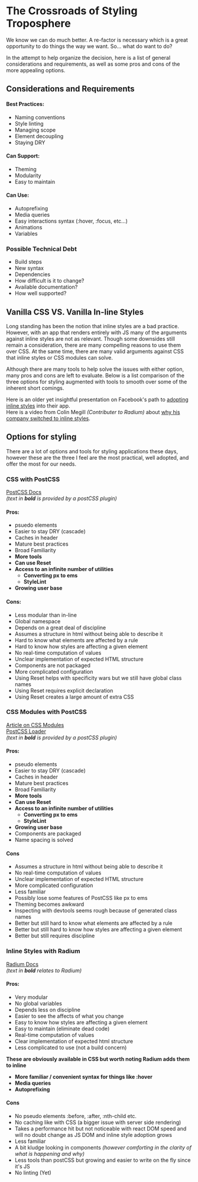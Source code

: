 # The Crossroads of Styling Troposphere
We know we can do much better. A re-factor is necessary which is a great opportunity to do things the way we want. So... what do want to do? 

In the attempt to help organize the decision, here is a list of general considerations and requirements, as well as some pros and cons of the more appealing options.

## Considerations and Requirements

#### Best Practices:
- Naming conventions
- Style linting
- Managing scope
- Element decoupling
- Staying DRY

#### Can Support:
- Theming
- Modularity
- Easy to maintain

#### Can Use:
- Autoprefixing
- Media queries
- Easy interactions syntax (:hover, :focus, etc...)
- Animations
- Variables

### Possible Technical Debt
- Build steps
- New syntax
- Dependencies
- How difficult is it to change?
- Available documentation?
- How well supported?

## Vanilla CSS VS. Vanilla In-line Styles
Long standing has been the notion that inline styles are a bad practice. However, with an app that renders entirely with JS many of the arguments against inline styles are not as relevant. Though some downsides still remain a consideration, there are many compelling reasons to use them over CSS. At the same time, there are many valid arguments against CSS that inline styles or CSS modules can solve. 

Although there are many tools to help solve the issues with either option, many pros and cons are left to evaluate. Below is a list comparison of the three options for styling augmented with tools to smooth over some of the inherent short comings. 

Here is an older yet insightful presentation on Facebook's path to [adopting inline styles](https://speakerdeck.com/vjeux/react-css-in-js) into their app.   
Here is a video from Colin Megill _(Contributer to Radium)_ about [why his company switched to inline styles](https://www.youtube.com/watch?v=NoaxsCi13yQ&list=PLtAB5E0_yWtrSN3Ta-s4nHPnlYUc911Y0&index=1).

## Options for styling
There are a lot of options and tools for styling applications these days, however these are the three I feel are the most practical, well adopted, and offer the most for our needs.
### CSS with PostCSS
[PostCSS Docs](https://github.com/postcss/postcss)  
_(text in **bold** is provided by a postCSS plugin)_ 
#### Pros:
- psuedo elements
- Easier to stay DRY (cascade)
- Caches in header
- Mature best practices
- Broad Familiarity 
- **More tools**
- **Can use Reset**
- **Access to an infinite number of utilities**
    - **Converting px to ems**
    - **StyleLint**
- **Growing user base**

#### Cons:
- Less modular than in-line
- Global namespace
- Depends on a great deal of discipline
- Assumes a structure in html without being able to describe it
- Hard to know what elements are affected by a rule 
- Hard to know how styles are affecting a given element
- No real-time computation of values
- Unclear implementation of expected HTML structure
- Components are not packaged
- More complicated configuration
- Using Reset helps with specificity wars but we still have global class names
- Using Reset requires explicit declaration
- Using Reset creates a large amount of extra CSS

### CSS Modules with PostCSS
[Article on CSS Modules](http://www.sitepoint.com/understanding-css-modules-methodology/)    
[PostCSS Loader](https://github.com/outpunk/postcss-modules)  
_(text in **bold** is provided by a postCSS plugin)_ 
#### Pros:
- pseudo elements
- Easier to stay DRY (cascade)
- Caches in header
- Mature best practices
- Broad Familiarity 
- **More tools**
- **Can use Reset**
- **Access to an infinite number of utilities**
    - **Converting px to ems**
    - **StyleLint**
- **Growing user base**
- Components are packaged 
- Name spacing is solved

#### Cons
- Assumes a structure in html without being able to describe it
- No real-time computation of values
- Unclear implementation of expected HTML structure
- More complicated configuration
- Less familiar 
- Possibly lose some features of PostCSS like px to ems 
- Theming becomes awkward
- Inspecting with devtools seems rough because of generated class names
- Better but still hard to  know what elements are affected by a rule
- Better but still hard to know how styles are affecting a given element
- Better but still requires discipline 

### Inline Styles with Radium
[Radium Docs](https://github.com/FormidableLabs/radium)  
_(text in **bold** relates to Radium)_  
#### Pros:
- Very modular
- No global variables
- Depends less on discipline
- Easier to see the affects of what you change
- Easy to know how styles are affecting a given element
- Easy to maintain (eliminate dead code)
- Real-time computation of values
- Clear implementation of expected html structure
- Less complicated to use (not a build concern)  

**These are obviously available in CSS but worth noting Radium adds them to inline**
- **More familiar / convenient syntax for things like :hover**
- **Media queries** 
- **Autoprefixing**

#### Cons 
- No pseudo elements :before, :after, :nth-child etc.
- No caching like with CSS (a bigger issue with server side rendering)
- Takes a performance hit but not noticeable with react DOM speed and will no doubt change as JS DOM and inline style adoption grows
- Less familiar
- A bit kludge looking in components _(however comforting in the clarity of what is happening and why)_
- Less tools than postCSS but growing and easier to write on the fly since it's JS
- No linting (Yet)
